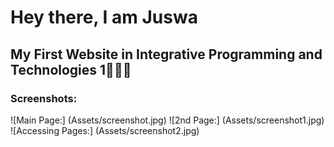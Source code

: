 <h1>Hey there, I am Juswa</h1>
<h2>My First Website in Integrative Programming and Technologies 1👨🏻‍💻</h2>
<h3>Screenshots:</h3>
![Main Page:] (Assets/screenshot.jpg)
![2nd Page:] (Assets/screenshot1.jpg)
![Accessing Pages:] (Assets/screenshot2.jpg)



